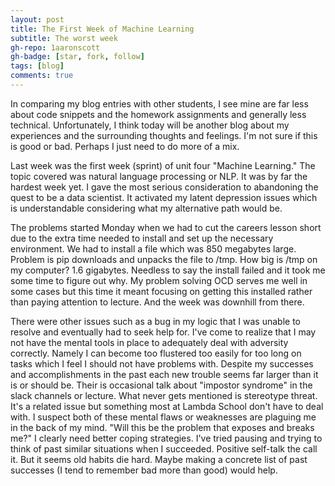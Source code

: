 ```yaml
---
layout: post
title: The First Week of Machine Learning
subtitle: The worst week
gh-repo: 1aaronscott
gh-badge: [star, fork, follow]
tags: [blog]
comments: true
---
```

In comparing my blog entries with other students, I see mine are far
less about code snippets and the homework assignments and generally
less technical. Unfortunately, I think today will be another blog
about my experiences and the surrounding thoughts and feelings. I'm
not sure if this is good or bad. Perhaps I just need to do more of a
mix.

Last week was the first week (sprint) of unit four "Machine Learning."
The topic covered was natural language processing or NLP. It was by
far the hardest week yet. I gave the most serious consideration to
abandoning the quest to be a data scientist. It activated my latent
depression issues which is understandable considering what my
alternative path would be.

The problems started Monday when we had to cut the careers lesson
short due to the extra time needed to install and set up the necessary
environment. We had to install a file which was 850 megabytes
large. Problem is pip downloads and unpacks the file to /tmp. How big
is /tmp on my computer? 1.6 gigabytes. Needless to say the install
failed and it took me some time to figure out why. My problem solving
OCD serves me well in some cases but this time it meant focusing on
getting this installed rather than paying attention to lecture. And
the week was downhill from there.

There were other issues such as a bug in my logic that I was unable to
resolve and eventually had to seek help for. I've come to realize that
I may not have the mental tools in place to adequately deal with
adversity correctly. Namely I can become too flustered too easily for
too long on tasks which I feel I should not have problems
with. Despite my successes and accomplishments in the past each new
trouble seems far larger than it is or should be. Their is occasional
talk about "impostor syndrome" in the slack channels or lecture. What
never gets mentioned is stereotype threat. It's a related issue but
something most at Lambda School don't have to deal with. I suspect
both of these mental flaws or weaknesses are plaguing me in the back
of my mind. "Will this be the problem that exposes and breaks me?" I
clearly need better coping strategies. I've tried pausing and trying
to think of past similar situations when I succeeded. Positive
self-talk the call it. But it seems old habits die hard. Maybe making
a concrete list of past successes (I tend to remember bad more than
good) would help.
